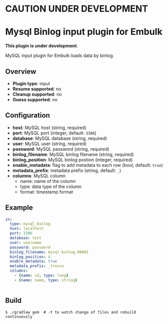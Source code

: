 # CAUTION UNDER DEVELOPMENT
# Mysql Binlog input plugin for Embulk

**This plugin is under development**.

MySQL input plugin for Embulk loads data by binlog.

## Overview

* **Plugin type**: input
* **Resume supported**: no
* **Cleanup supported**: no
* **Guess supported**: no

## Configuration

- **host**: MySQL host (string, required)
- **port**: MySQL port (integer, default: `3306`)
- **database**: MySQL database (string, required)
- **user**: MySQL user (string, required)
- **password**: MySQL password (string, required)
- **binlog_filename**: MySQL binlog filename (string, required)
- **binlog_position**: MySQL binlog postion (integer, required)
- **enable_metadata**: flag to add metadata to each row (bool, default: `true`)
- **metadata_prefix**: metadata prefix (string, default: `_`)
- **columns**: MySQL column
    - name: name of the column
    - type: data type of the column
    - format: timestamp format

## Example

```yaml
in:
  type: mysql_binlog
  host: localhost 
  port: 3306
  database: test
  user: username
  password: password
  binlog_filename: mysql-binlog.00001
  binlog_position: 4
  enable_metadata: true
  metadata_prefix: _trocco
  columns:
    - {name: id, type: long}
    - {name: name, type: string}
  
```


## Build

```
$ ./gradlew gem  # -t to watch change of files and rebuild continuously
```
